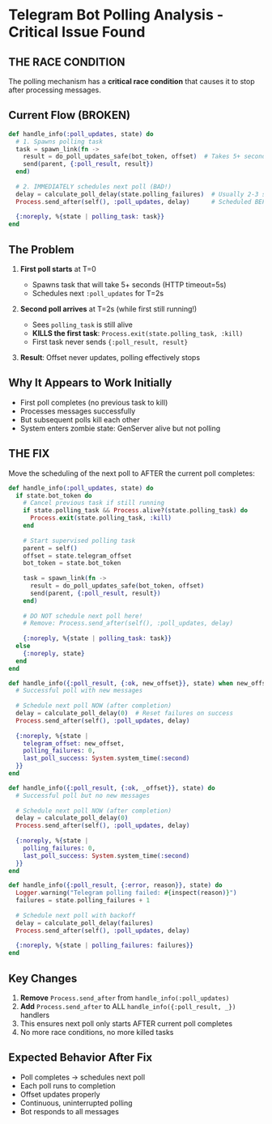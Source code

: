 # Telegram Bot Polling Analysis - Critical Issue Found

## THE RACE CONDITION

The polling mechanism has a **critical race condition** that causes it to stop after processing messages.

## Current Flow (BROKEN)

```elixir
def handle_info(:poll_updates, state) do
  # 1. Spawns polling task
  task = spawn_link(fn -> 
    result = do_poll_updates_safe(bot_token, offset)  # Takes 5+ seconds (long poll)
    send(parent, {:poll_result, result})
  end)
  
  # 2. IMMEDIATELY schedules next poll (BAD!)
  delay = calculate_poll_delay(state.polling_failures)  # Usually 2-3 seconds
  Process.send_after(self(), :poll_updates, delay)      # Scheduled BEFORE current poll completes!
  
  {:noreply, %{state | polling_task: task}}
end
```

## The Problem

1. **First poll starts** at T=0
   - Spawns task that will take 5+ seconds (HTTP timeout=5s)
   - Schedules next `:poll_updates` for T=2s

2. **Second poll arrives** at T=2s (while first still running!)
   - Sees `polling_task` is still alive
   - **KILLS the first task**: `Process.exit(state.polling_task, :kill)`
   - First task never sends `{:poll_result, result}`

3. **Result**: Offset never updates, polling effectively stops

## Why It Appears to Work Initially

- First poll completes (no previous task to kill)
- Processes messages successfully
- But subsequent polls kill each other
- System enters zombie state: GenServer alive but not polling

## THE FIX

Move the scheduling of the next poll to AFTER the current poll completes:

```elixir
def handle_info(:poll_updates, state) do
  if state.bot_token do
    # Cancel previous task if still running
    if state.polling_task && Process.alive?(state.polling_task) do
      Process.exit(state.polling_task, :kill)
    end
    
    # Start supervised polling task
    parent = self()
    offset = state.telegram_offset
    bot_token = state.bot_token
    
    task = spawn_link(fn -> 
      result = do_poll_updates_safe(bot_token, offset)
      send(parent, {:poll_result, result})
    end)
    
    # DO NOT schedule next poll here!
    # Remove: Process.send_after(self(), :poll_updates, delay)
    
    {:noreply, %{state | polling_task: task}}
  else
    {:noreply, state}
  end
end

def handle_info({:poll_result, {:ok, new_offset}}, state) when new_offset > state.telegram_offset do
  # Successful poll with new messages
  
  # Schedule next poll NOW (after completion)
  delay = calculate_poll_delay(0)  # Reset failures on success
  Process.send_after(self(), :poll_updates, delay)
  
  {:noreply, %{state | 
    telegram_offset: new_offset,
    polling_failures: 0,
    last_poll_success: System.system_time(:second)
  }}
end

def handle_info({:poll_result, {:ok, _offset}}, state) do
  # Successful poll but no new messages
  
  # Schedule next poll NOW (after completion)
  delay = calculate_poll_delay(0)
  Process.send_after(self(), :poll_updates, delay)
  
  {:noreply, %{state | 
    polling_failures: 0,
    last_poll_success: System.system_time(:second)
  }}
end

def handle_info({:poll_result, {:error, reason}}, state) do
  Logger.warning("Telegram polling failed: #{inspect(reason)}")
  failures = state.polling_failures + 1
  
  # Schedule next poll with backoff
  delay = calculate_poll_delay(failures)
  Process.send_after(self(), :poll_updates, delay)
  
  {:noreply, %{state | polling_failures: failures}}
end
```

## Key Changes

1. **Remove** `Process.send_after` from `handle_info(:poll_updates)`
2. **Add** `Process.send_after` to ALL `handle_info({:poll_result, _})` handlers
3. This ensures next poll only starts AFTER current poll completes
4. No more race conditions, no more killed tasks

## Expected Behavior After Fix

- Poll completes → schedules next poll
- Each poll runs to completion
- Offset updates properly
- Continuous, uninterrupted polling
- Bot responds to all messages